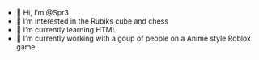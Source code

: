 - 👋 Hi, I’m @Spr3
- 👀 I’m interested in the Rubiks cube and chess
- 🌱 I’m currently learning HTML
- 💞️ I’m currently working with a goup of people on a Anime style Roblox game
<!---
Spr3/Spr3 is a ✨ special ✨ repository because its `README.md` (this file) appears on your GitHub profile.
You can click the Preview link to take a look at your changes.
--->
